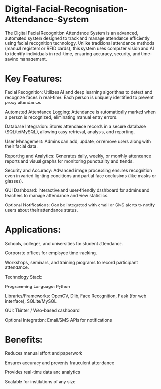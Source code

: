 # Digital-Facial-Recognisation-Attendance-System

The Digital Facial Recognition Attendance System is an advanced, automated system designed to track and manage attendance efficiently using facial recognition technology. Unlike traditional attendance methods (manual registers or RFID cards), this system uses computer vision and AI to identify individuals in real-time, ensuring accuracy, security, and time-saving management.

# Key Features:

Facial Recognition: Utilizes AI and deep learning algorithms to detect and recognize faces in real-time. Each person is uniquely identified to prevent proxy attendance.

Automated Attendance Logging: Attendance is automatically marked when a person is recognized, eliminating manual entry errors.

Database Integration: Stores attendance records in a secure database (SQLite/MySQL), allowing easy retrieval, analysis, and reporting.

User Management: Admins can add, update, or remove users along with their facial data.

Reporting and Analytics: Generates daily, weekly, or monthly attendance reports and visual graphs for monitoring punctuality and trends.

Security and Accuracy: Advanced image processing ensures recognition even in varied lighting conditions and partial face occlusions (like masks or glasses).

GUI Dashboard: Interactive and user-friendly dashboard for admins and teachers to manage attendance and view statistics.

Optional Notifications: Can be integrated with email or SMS alerts to notify users about their attendance status.

# Applications:

Schools, colleges, and universities for student attendance.

Corporate offices for employee time tracking.

Workshops, seminars, and training programs to record participant attendance.

Technology Stack:

Programming Language: Python

Libraries/Frameworks: OpenCV, Dlib, Face Recognition, Flask (for web interface), SQLite/MySQL

GUI: Tkinter / Web-based dashboard

Optional Integration: Email/SMS APIs for notifications

# Benefits:

Reduces manual effort and paperwork

Ensures accuracy and prevents fraudulent attendance

Provides real-time data and analytics

Scalable for institutions of any size
